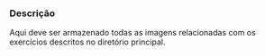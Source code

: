 ### Descrição

Aqui deve ser armazenado todas as imagens relacionadas com os exercícios descritos no diretório principal.
